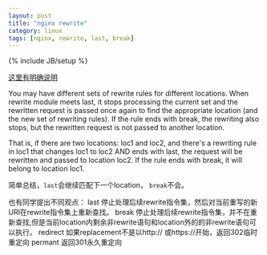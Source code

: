 ```yaml
---
layout: post
title: "nginx rewrite"
category: linux
tags: [nginx, rewrite, last, break]
---
```

{% include JB/setup %}

[这里有明确说明](http://serverfault.com/questions/131474/nginx-url-rewriting-difference-between-break-and-last)

You may have different sets of rewrite rules for different locations. When rewrite module meets last, it stops processing the current set and the rewritten request is passed once again to find the appropriate location (and the new set of rewriting rules). If the rule ends with break, the rewriting also stops, but the rewritten request is not passed to another location.

That is, if there are two locations: loc1 and loc2, and there's a rewriting rule in loc1 that changes loc1 to loc2 AND ends with last, the request will be rewritten and passed to location loc2. If the rule ends with break, it will belong to location loc1.

简单总结，`last`会继续匹配下一个location，
`break`不会。

也有同学提出不同观点：
last 停止处理后续rewrite指令集，然后对当前重写的新URI在rewrite指令集上重新查找。
break 停止处理后续rewrite指令集，并不在重新查找,但是当前location内剩余非rewrite语句和location外的的非rewrite语句可以执行。
redirect 如果replacement不是以http:// 或https://开始，返回302临时重定向
permant 返回301永久重定向
